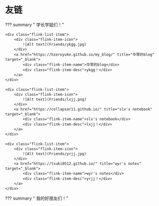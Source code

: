 # 友链


??? summary " 学长学姐们！"

    <div class="flink-list-item">
        <div class="flink-item-icon">
            ![Alt text](Friends/ykgg.jpg)
        </div>
        <a href="https://hzeroyuke.github.io/my_blog/" title="华零的blog" target="_blank">
            <div class="flink-item-name">华零的blog</div>
            <div class="flink-item-desc">ykgg！</div>
        </a>
    </div>

    <div class="flink-list-item">
        <div class="flink-item-icon">
            ![Alt text](Friends/lxjj.png)
        </div>
        <a href="https://collapsar11.github.io/" title="slx's notebook" target="_blank">
            <div class="flink-item-name">slx's notebook</div>
            <div class="flink-item-desc">lxjj！</div>
        </a>
    </div>

    <div class="flink-list-item">
        <div class="flink-item-icon">
            ![Alt text](Friends/yrjj.jpg)
        </div>
        <a href="https://tsuki0512.github.io/" title="wyr's notes" target="_blank">
            <div class="flink-item-name">wyr's notes</div>
            <div class="flink-item-desc">yrjj！</div>
        </a>
    </div>

??? summary " 我的好朋友们！"